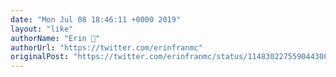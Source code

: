 ```yaml
---
date: "Mon Jul 08 18:46:11 +0000 2019"
layout: "like"
authorName: "Erin 🐠"
authorUrl: "https://twitter.com/erinfranmc"
originalPost: "https://twitter.com/erinfranmc/status/1148302275590443008"
---
```

